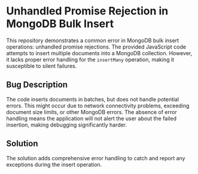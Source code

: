 # Unhandled Promise Rejection in MongoDB Bulk Insert

This repository demonstrates a common error in MongoDB bulk insert operations: unhandled promise rejections. The provided JavaScript code attempts to insert multiple documents into a MongoDB collection. However, it lacks proper error handling for the `insertMany` operation, making it susceptible to silent failures.

## Bug Description
The code inserts documents in batches, but does not handle potential errors. This might occur due to network connectivity problems, exceeding document size limits, or other MongoDB errors.  The absence of error handling means the application will not alert the user about the failed insertion, making debugging significantly harder.

## Solution
The solution adds comprehensive error handling to catch and report any exceptions during the insert operation.